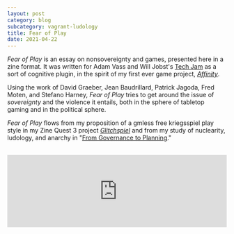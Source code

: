 ```yaml
---
layout: post
category: blog
subcategory: vagrant-ludology
title: Fear of Play
date: 2021-04-22
---
```


*Fear of Play* is an essay on nonsovereignty and games, presented here in a zine format. It was written for Adam Vass and Will Jobst's [Tech Jam](https://itch.io/jam/tech-jam) as a sort of cognitive plugin, in the spirit of my first ever game project, [*Affinity*](https://vagrantludology.itch.io/affinity-dream).

Using the work of David Graeber, Jean Baudrillard, Patrick Jagoda, Fred Moten, and Stefano Harney, *Fear of Play* tries to get around the issue of *sovereignty* and the violence it entails, both in the sphere of tabletop gaming and in the political sphere.

*Fear of Play* flows from my proposition of a gmless free kriegsspiel play style in my Zine Quest 3 project [*Glitchspiel*](https://vagrantludology.itch.io/glitchspiel) and from my study of nuclearity, ludology, and anarchy in "[From Governance to Planning](https://zenodo.org/record/4685025)."

<br>

<iframe src="https://itch.io/embed/1008142?linkback=true&amp;link_color=245FF1" width="100%" height="167" frameborder="0"><a href="https://vagrantludology.itch.io/fear-of-play">Fear of Play by vagrant ludology</a></iframe>
